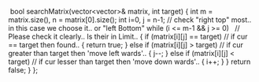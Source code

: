 ​
bool searchMatrix(vector<vector<int>>& matrix, int target) {
int m = matrix.size(), n = matrix[0].size();
int  i=0, j = n-1;  // check "right top" most.. in this case we choose it.. or "left Bottom"
while (i <= m-1 && j >= 0)   // Please check it clearly.. Is their in Limit..
{
if (matrix[i][j] == target)  //  if cur == target then found..
{
return true;
}
else if (matrix[i][j] > target)  // if cur greater than target then 'move left wards'..
{
j--;
}
else if (matrix[i][j] < target) //  if cur lesser than target then 'move down wards'..
{
i++;
}
}
return false;
}
};
​
​
​